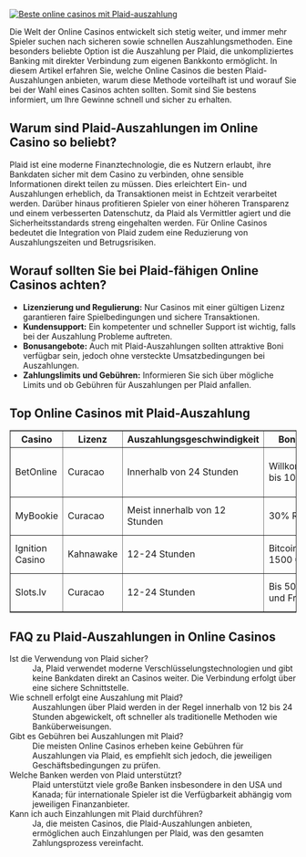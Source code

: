 [![Beste online casinos mit Plaid-auszahlung](https://123-caf.pages.dev/gitsignup.png)](https://vrmoo.ru/Bt82HjjY)

<p>Die Welt der Online Casinos entwickelt sich stetig weiter, und immer mehr Spieler suchen nach sicheren sowie schnellen Auszahlungsmethoden. Eine besonders beliebte Option ist die Auszahlung per Plaid, die unkompliziertes Banking mit direkter Verbindung zum eigenen Bankkonto ermöglicht. In diesem Artikel erfahren Sie, welche Online Casinos die besten Plaid-Auszahlungen anbieten, warum diese Methode vorteilhaft ist und worauf Sie bei der Wahl eines Casinos achten sollten. Somit sind Sie bestens informiert, um Ihre Gewinne schnell und sicher zu erhalten.</p>  <h2>Warum sind Plaid-Auszahlungen im Online Casino so beliebt?</h2> <p>Plaid ist eine moderne Finanztechnologie, die es Nutzern erlaubt, ihre Bankdaten sicher mit dem Casino zu verbinden, ohne sensible Informationen direkt teilen zu müssen. Dies erleichtert Ein- und Auszahlungen erheblich, da Transaktionen meist in Echtzeit verarbeitet werden. Darüber hinaus profitieren Spieler von einer höheren Transparenz und einem verbesserten Datenschutz, da Plaid als Vermittler agiert und die Sicherheitsstandards streng eingehalten werden. Für Online Casinos bedeutet die Integration von Plaid zudem eine Reduzierung von Auszahlungszeiten und Betrugsrisiken.</p>  <h2>Worauf sollten Sie bei Plaid-fähigen Online Casinos achten?</h2> <ul>   <li><strong>Lizenzierung und Regulierung:</strong> Nur Casinos mit einer gültigen Lizenz garantieren faire Spielbedingungen und sichere Transaktionen.</li>   <li><strong>Kundensupport:</strong> Ein kompetenter und schneller Support ist wichtig, falls bei der Auszahlung Probleme auftreten.</li>   <li><strong>Bonusangebote:</strong> Auch mit Plaid-Auszahlungen sollten attraktive Boni verfügbar sein, jedoch ohne versteckte Umsatzbedingungen bei Auszahlungen.</li>   <li><strong>Zahlungslimits und Gebühren:</strong> Informieren Sie sich über mögliche Limits und ob Gebühren für Auszahlungen per Plaid anfallen.</li> </ul>  <h2>Top Online Casinos mit Plaid-Auszahlung</h2> <table border="1" cellpadding="8" cellspacing="0">   <thead>     <tr>       <th>Casino</th>       <th>Lizenz</th>       <th>Auszahlungsgeschwindigkeit</th>       <th>Bonusangebot</th>       <th>Besonderheiten</th>     </tr>   </thead>   <tbody>     <tr>       <td>BetOnline</td>       <td>Curacao</td>       <td>Innerhalb von 24 Stunden</td>       <td>Willkommensbonus bis 1000 €</td>       <td>Große Spielauswahl, schneller Support</td>     </tr>     <tr>       <td>MyBookie</td>       <td>Curacao</td>       <td>Meist innerhalb von 12 Stunden</td>       <td>30% Reload Bonus</td>       <td>Mobile-friendly, transparente Auszahlungen</td>     </tr>     <tr>       <td>Ignition Casino</td>       <td>Kahnawake</td>       <td>12-24 Stunden</td>       <td>Bitcoin-Bonus bis 1500 €</td>       <td>Hohe Limits, hervorragende Pokerplattform</td>     </tr>     <tr>       <td>Slots.lv</td>       <td>Curacao</td>       <td>12-24 Stunden</td>       <td>Bis 500 € Bonus und Freispiele</td>       <td>Große Spielautomaten-Auswahl</td>     </tr>   </tbody> </table>  <h2>FAQ zu Plaid-Auszahlungen in Online Casinos</h2> <dl>   <dt>Ist die Verwendung von Plaid sicher?</dt>   <dd>Ja, Plaid verwendet moderne Verschlüsselungstechnologien und gibt keine Bankdaten direkt an Casinos weiter. Die Verbindung erfolgt über eine sichere Schnittstelle.</dd>    <dt>Wie schnell erfolgt eine Auszahlung mit Plaid?</dt>   <dd>Auszahlungen über Plaid werden in der Regel innerhalb von 12 bis 24 Stunden abgewickelt, oft schneller als traditionelle Methoden wie Banküberweisungen.</dd>    <dt>Gibt es Gebühren bei Auszahlungen mit Plaid?</dt>   <dd>Die meisten Online Casinos erheben keine Gebühren für Auszahlungen via Plaid, es empfiehlt sich jedoch, die jeweiligen Geschäftsbedingungen zu prüfen.</dd>    <dt>Welche Banken werden von Plaid unterstützt?</dt>   <dd>Plaid unterstützt viele große Banken insbesondere in den USA und Kanada; für internationale Spieler ist die Verfügbarkeit abhängig vom jeweiligen Finanzanbieter.</dd>    <dt>Kann ich auch Einzahlungen mit Plaid durchführen?</dt>   <dd>Ja, die meisten Casinos, die Plaid-Auszahlungen anbieten, ermöglichen auch Einzahlungen per Plaid, was den gesamten Zahlungsprozess vereinfacht.</dd> </dl>